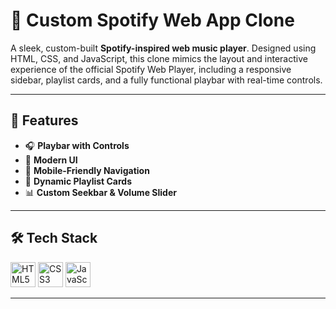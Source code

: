 # 🎵 Custom Spotify Web App Clone

A sleek, custom-built **Spotify-inspired web music player**. Designed using HTML, CSS, and JavaScript, this clone mimics the layout and interactive experience of the official Spotify Web Player, including a responsive sidebar, playlist cards, and a fully functional playbar with real-time controls.

---

## 🚀 Features

- 🎧 **Playbar with Controls**  
- 🎨 **Modern UI**  
- 📱 **Mobile-Friendly Navigation**  
- 🧩 **Dynamic Playlist Cards**  
- 📊 **Custom Seekbar & Volume Slider**  

---

## 🛠 Tech Stack

<img src="https://cdn.jsdelivr.net/gh/devicons/devicon/icons/html5/html5-original.svg" alt="HTML5" width="40"/> <img src="https://cdn.jsdelivr.net/gh/devicons/devicon/icons/css3/css3-original.svg" alt="CSS3" width="40"/> <img src="https://cdn.jsdelivr.net/gh/devicons/devicon/icons/javascript/javascript-original.svg" alt="JavaScript" width="40"/>
  
---